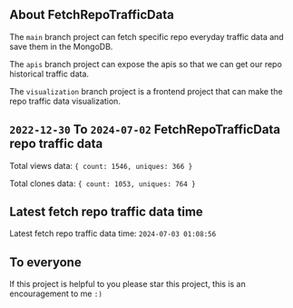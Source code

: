 ## About FetchRepoTrafficData

The `main` branch project can fetch specific repo everyday traffic data and save them in the MongoDB.

The `apis` branch project can expose the apis so that we can get our repo historical traffic data.

The `visualization` branch project is a frontend project that can make the repo traffic data visualization.

## `2022-12-30` To `2024-07-02` FetchRepoTrafficData repo traffic data

Total views data: `{ count: 1546, uniques: 366 }`

Total clones data: `{ count: 1053, uniques: 764 }`

## Latest fetch repo traffic data time

Latest fetch repo traffic data time: `2024-07-03 01:08:56`

## To everyone

If this project is helpful to you please star this project, this is an encouragement to me `:)`



